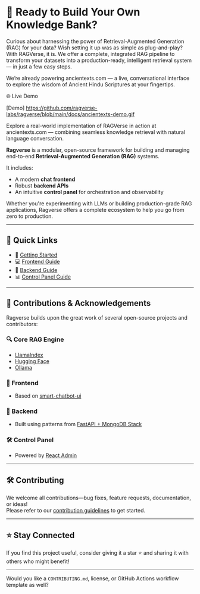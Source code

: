 
# 👋 Ready to Build Your Own Knowledge Bank?

Curious about harnessing the power of Retrieval-Augmented Generation (RAG) for your data? Wish setting it up was as simple as plug-and-play? With RAGVerse, it is. We offer a complete, integrated RAG pipeline to transform your datasets into a production-ready, intelligent retrieval system — in just a few easy steps.

We’re already powering ancientexts.com — a live, conversational interface to explore the wisdom of Ancient Hindu Scriptures at your fingertips.

🌐 Live Demo

[Demo] https://github.com/ragverse-labs/ragverse/blob/main/docs/ancientexts-demo.gif

Explore a real-world implementation of RAGVerse in action at ancientexts.com — combining seamless knowledge retrieval with natural language conversation.

**Ragverse** is a modular, open-source framework for building and managing end-to-end **Retrieval-Augmented Generation (RAG)** systems.

It includes:
- A modern **chat frontend**
- Robust **backend APIs**
- An intuitive **control panel** for orchestration and observability

Whether you're experimenting with LLMs or building production-grade RAG applications, Ragverse offers a complete ecosystem to help you go from zero to production.

---

## 🚀 Quick Links

- 📄 [Getting Started](https://github.com/ragverse-labs/ragverse/blob/main/docs/getting-started.md)  
- 💻 [Frontend Guide](https://github.com/ragverse-labs/ragverse/blob/main/docs/frontend.md)  
- 🔧 [Backend Guide](https://github.com/ragverse-labs/ragverse/blob/main/docs/backend.md)  
- 📊 [Control Panel Guide](https://github.com/ragverse-labs/ragverse/blob/main/docs/control-panel.md)

---

## 🤝 Contributions & Acknowledgements

Ragverse builds upon the great work of several open-source projects and contributors:

### 🔍 Core RAG Engine
- [LlamaIndex](https://www.llamaindex.ai)  
- [Hugging Face](https://huggingface.co)  
- [Ollama](https://github.com/ollama/ollama)

### 💬 Frontend
- Based on [smart-chatbot-ui](https://github.com/dotneet/smart-chatbot-ui)

### 🧠 Backend
- Built using patterns from [FastAPI + MongoDB Stack](https://github.com/mongodb-labs/full-stack-fastapi-mongodb/blob/master/docs/getting-started.md)

### 🛠️ Control Panel
- Powered by [React Admin](https://github.com/marmelab/react-admin)

---

## 🛠️ Contributing

We welcome all contributions—bug fixes, feature requests, documentation, or ideas!  
Please refer to our [contribution guidelines](https://github.com/ragverse-labs/ragverse/blob/main/CONTRIBUTING.md) to get started.

---

## ⭐️ Stay Connected

If you find this project useful, consider giving it a star ⭐️ and sharing it with others who might benefit!

---

Would you like a `CONTRIBUTING.md`, license, or GitHub Actions workflow template as well?